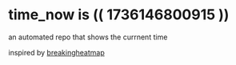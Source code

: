 # time_now is (( 1736146800915 ))

an automated repo that shows the currnent time

inspired by [breakingheatmap](https://github.com/breakingheatmap/breakingheatmap)